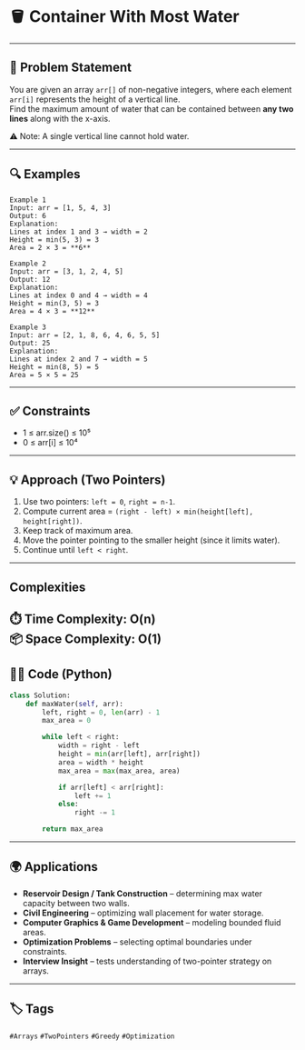 # 🪣 Container With Most Water

---

## 📖 Problem Statement  
You are given an array `arr[]` of non-negative integers, where each element `arr[i]` represents the height of a vertical line.  
Find the maximum amount of water that can be contained between **any two lines** along with the x-axis.

⚠️ Note: A single vertical line cannot hold water.

---

## 🔍 Examples  
```text
Example 1
Input: arr = [1, 5, 4, 3]
Output: 6
Explanation:
Lines at index 1 and 3 → width = 2  
Height = min(5, 3) = 3  
Area = 2 × 3 = **6**  

Example 2 
Input: arr = [3, 1, 2, 4, 5]
Output: 12
Explanation:
Lines at index 0 and 4 → width = 4  
Height = min(3, 5) = 3  
Area = 4 × 3 = **12**  

Example 3
Input: arr = [2, 1, 8, 6, 4, 6, 5, 5]
Output: 25  
Explanation:
Lines at index 2 and 7 → width = 5  
Height = min(8, 5) = 5  
Area = 5 × 5 = 25  
```
---

## ✅ Constraints
- 1 ≤ arr.size() ≤ 10⁵  
- 0 ≤ arr[i] ≤ 10⁴  

---

## 💡 Approach (Two Pointers)  
1. Use two pointers: `left = 0`, `right = n-1`.  
2. Compute current area = `(right - left) × min(height[left], height[right])`.  
3. Keep track of maximum area.  
4. Move the pointer pointing to the smaller height (since it limits water).  
5. Continue until `left < right`.  
---
## Complexities
⏱️ **Time Complexity:** O(n)  
📦 **Space Complexity:** O(1)  
---

## 🧑‍💻 Code (Python)
```python
class Solution:
    def maxWater(self, arr):
        left, right = 0, len(arr) - 1
        max_area = 0

        while left < right:
            width = right - left
            height = min(arr[left], arr[right])
            area = width * height
            max_area = max(max_area, area)

            if arr[left] < arr[right]:
                left += 1
            else:
                right -= 1

        return max_area
```
---

## 🌍 Applications

- **Reservoir Design / Tank Construction** – determining max water capacity between two walls.  
- **Civil Engineering** – optimizing wall placement for water storage.  
- **Computer Graphics & Game Development** – modeling bounded fluid areas.  
- **Optimization Problems** – selecting optimal boundaries under constraints.  
- **Interview Insight** – tests understanding of two-pointer strategy on arrays.  
---
## 🏷️ Tags
`#Arrays` `#TwoPointers` `#Greedy` `#Optimization`





